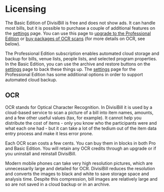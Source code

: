 ﻿# Licensing

The Basic Edition of DivisiBill is free and does not show ads. It can handle most bills, but it is possible to purchase a couple of additional features on the [settings](settingspagebasic.html) page. You can use this page to [upgrade to the Professional Edition](settingsglossary.html#upgrade) or [buy packages of OCR scans](settingsglossary.html#scans) (for more details on OCR, see below).

The Professional Edition subscription enables automated cloud storage and backup for bills, venue lists, people lists, and selected program properties. In the Basic Edition, you can use the archive and restore buttons on the [settings](settingspagebasic.html) page to back these things up. The [settings](settingspage.html) page for the Professional Edition has some additional options in order to support automated cloud backup.

## OCR

OCR stands for Optical Character Recognition. In DivisiBill it is used by a cloud-based service to scan a picture of a bill into item names, amounts, and a few other useful values (tax, for example). It cannot help you distribute the cost of items - only you know who the participants were and what each one had - but it can take a lot of the tedium out of the item data entry process and make it less error prone. 

Each OCR scan costs a few cents. You can buy them in blocks in both Pro and Basic Edition. You will retain any OCR credits through an upgrade or if you uninstall and reinstall DivisiBill.

Modern mobile phones can take very high resolution pictures, which are unnecessarily large and detailed for OCR. DivisiBill reduces the resolution and converts the images to black and white to save storage space and analysis time. Despite this compression, bill images are relatively large and so are not saved in a cloud backup or in an archive.
